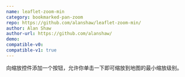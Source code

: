 ```yaml
---
name: leaflet-zoom-min
category: bookmarked-pan-zoom
repo: https://github.com/alanshaw/leaflet-zoom-min/
author: Alan Shaw
author-url: https://github.com/alanshaw/
demo: 
compatible-v0:
compatible-v1: true
---
```


向缩放控件添加一个按钮，允许你单击一下即可缩放到地图的最小缩放级别。
